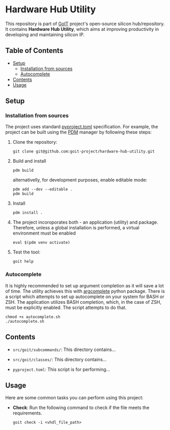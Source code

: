# Hardware Hub Utility
This repository is part of [GoIT](https://wiki.goit-project.eu/index.php?title=Main_Page) project's open-source silicon hub/repository. It contains **Hardware Hub Utility**, which aims at improving productivity in developing and maintaining silicon IP.

## Table of Contents
* [Setup](#setup)
  + [Installation from sources](#installation-from-sources)
  + [Autocomplete](#autocomplete)
* [Contents](#contents)
* [Usage](#usage)

## Setup
### Installation from sources
The project uses standard [pyproject.toml](https://pip.pypa.io/en/latest/reference/build-system/pyproject-toml/) specification. For example, the project can be built using the [PDM](https://pdm-project.org/en/latest/) manager by following these steps:

1. Clone the repository:
   ```
   git clone git@github.com:goit-project/hardware-hub-utility.git
   ```

2. Build and install
   ```
   pdm build
   ```
   alternativelly, for development purposes, enable editable mode:
   ```
   pdm add --dev --editable .
   pdm build
   ```

3. Install
   ```
   pdm install .
   ```
   
4. The project incoroporates both - an application (utility) and package. Therefore, unless a global installation is performed, a virtual environment must be enabled
   ```
   eval $(pdm venv activate)
   ```
   
5. Test the tool:
   ```
   goit help
   ```
   
### Autocomplete
It is highly recommended to set up argument completion as it will save a lot of time. The utility achieves this with [argcomplete](https://pypi.org/project/argcomplete/) python package. There is a script which attempts to set up autocomplete on your system for BASH or ZSH. The application utilizes BASH completion, which, in the case of ZSH, must be explicitly enabled. The script attempts to do that.
```
chmod +x autocomplete.sh
./autocomplete.sh
```

## Contents

- `src/goit/subcommands/`: This directory contains...

- `src/goit/classes/`: This directory contains...

- `pyproject.toml`: This script is for performing...

## Usage

Here are some common tasks you can perform using this project:

- **Check**: Run the following command to check if the file meets the requirements. 
   ```
   goit check -i <vhdl_file_path>
   ```

